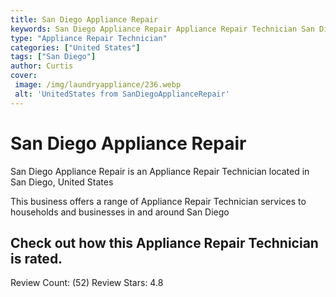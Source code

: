 ```yaml
---
title: San Diego Appliance Repair
keywords: San Diego Appliance Repair Appliance Repair Technician San Diego United States 
type: "Appliance Repair Technician"
categories: ["United States"]
tags: ["San Diego"]
author: Curtis
cover:
 image: /img/laundryappliance/236.webp
 alt: 'UnitedStates from SanDiegoApplianceRepair'
---
```


# San Diego Appliance Repair
San Diego Appliance Repair is an Appliance Repair Technician located in San Diego, United States

This business offers a range of Appliance Repair Technician services to households and businesses in and around San Diego

## Check out how this Appliance Repair Technician is rated.
Review Count: (52)
Review Stars: 4.8
